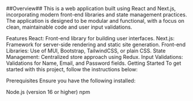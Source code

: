 ##Overview##
This is a web application built using React and Next.js, incorporating modern front-end libraries and state management practices. The application is designed to be modular and functional, with a focus on clean, maintainable code and user input validations.

Features
React: Front-end library for building user interfaces.
Next.js: Framework for server-side rendering and static site generation.
Front-end Libraries: Use of MUI, Bootstrap, TailwindCSS, or plain CSS.
State Management: Centralized store approach using Redux.
Input Validations: Validations for Name, Email, and Password fields.
Getting Started
To get started with this project, follow the instructions below:

Prerequisites
Ensure you have the following installed:

Node.js (version 16 or higher)
npm
